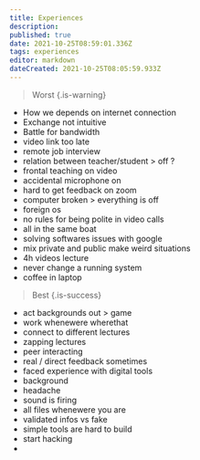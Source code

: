 ```yaml
---
title: Experiences
description: 
published: true
date: 2021-10-25T08:59:01.336Z
tags: experiences
editor: markdown
dateCreated: 2021-10-25T08:05:59.933Z
---
```



> Worst
{.is-warning}

- How we depends on internet connection
- Exchange not intuitive
- Battle for bandwidth
- video link too late
- remote job interview
- relation between teacher/student > off ?
- frontal teaching on video
- accidental microphone on
- hard to get feedback on zoom
- computer broken > everything is off
- foreign os
- no rules for being polite in video calls
- all in the same boat
- solving softwares issues with google
- mix private and public make weird situations 
- 4h videos lecture
- never change a running system
- coffee in laptop

> Best
{.is-success}

- act backgrounds out > game
- work whenewere wherethat
- connect to different lectures
- zapping lectures
- peer interacting
- real / direct feedback sometimes
- faced experience with digital tools
- background
- headache
- sound is firing
- all files whenewere you are
- validated infos vs fake
- simple tools are hard to build
- start hacking 
- 

